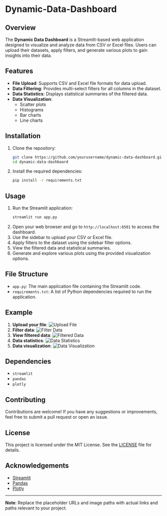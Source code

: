# Dynamic-Data-Dashboard


## Overview
The **Dynamic Data Dashboard** is a Streamlit-based web application designed to visualize and analyze data from CSV or Excel files. Users can upload their datasets, apply filters, and generate various plots to gain insights into their data.

## Features
- **File Upload**: Supports CSV and Excel file formats for data upload.
- **Data Filtering**: Provides multi-select filters for all columns in the dataset.
- **Data Statistics**: Displays statistical summaries of the filtered data.
- **Data Visualization**:
  - Scatter plots
  - Histograms
  - Bar charts
  - Line charts

## Installation
1. Clone the repository:
    ```bash
    git clone https://github.com/yourusername/dynamic-data-dashboard.git
    cd dynamic-data-dashboard
    ```
2. Install the required dependencies:
    ```bash
    pip install -r requirements.txt
    ```

## Usage
1. Run the Streamlit application:
    ```bash
    streamlit run app.py
    ```
2. Open your web browser and go to `http://localhost:8501` to access the dashboard.
3. Use the sidebar to upload your CSV or Excel file.
4. Apply filters to the dataset using the sidebar filter options.
5. View the filtered data and statistical summaries.
6. Generate and explore various plots using the provided visualization options.

## File Structure
- `app.py`: The main application file containing the Streamlit code.
- `requirements.txt`: A list of Python dependencies required to run the application.

## Example
1. **Upload your file**:
    ![Upload File](images/upload.png)
2. **Filter data**:
    ![Filter Data](images/filter.png)
3. **View filtered data**:
    ![Filtered Data](images/filtered_data.png)
4. **Data statistics**:
    ![Data Statistics](images/statistics.png)
5. **Data visualization**:
    ![Data Visualization](images/visualization.png)

## Dependencies
- `streamlit`
- `pandas`
- `plotly`

## Contributing
Contributions are welcome! If you have any suggestions or improvements, feel free to submit a pull request or open an issue.

## License
This project is licensed under the MIT License. See the [LICENSE](LICENSE) file for details.

## Acknowledgements
- [Streamlit](https://streamlit.io/)
- [Pandas](https://pandas.pydata.org/)
- [Plotly](https://plotly.com/)

---

**Note**: Replace the placeholder URLs and image paths with actual links and paths relevant to your project.

